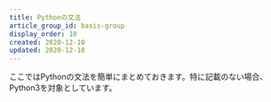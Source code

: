 ```yaml
---
title: Pythonの文法
article_group_id: basis-group
display_order: 10
created: 2020-12-10
updated: 2020-12-10
---
```

ここではPythonの文法を簡単にまとめておきます。特に記載のない場合、Python3を対象としています。
